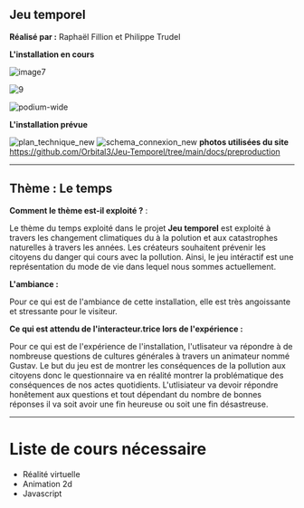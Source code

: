 ## Jeu temporel
**Réalisé par :** Raphaël Fillion et Philippe Trudel

**L'installation en cours** 

![image7](https://user-images.githubusercontent.com/89647723/156031826-3fd535ff-5885-4933-ab5d-80344908e679.jpeg)

![9](https://user-images.githubusercontent.com/89647723/156031980-af4c33f9-663a-4f2d-be45-9ca31c183add.jpg)


![podium-wide](https://user-images.githubusercontent.com/89647723/156032166-d4dcd082-5dfe-40cf-8727-c7c24f81b5f0.jpeg)

**L'installation prévue** 

![plan_technique_new](https://user-images.githubusercontent.com/89647723/156032819-d831b10a-0a98-42f1-9176-258e4c783853.png)
![schema_connexion_new](https://user-images.githubusercontent.com/89647723/156032824-ebc4a3e6-b8c9-4469-a8c3-381738fc530a.png)
**photos utilisées du site** https://github.com/Orbital3/Jeu-Temporel/tree/main/docs/preproduction

---

## Thème : Le temps

**Comment le thème est-il exploité ?** : 

Le thème du temps exploité dans le projet **Jeu temporel** est exploité à travers les changement climatiques du à la polution et aux catastrophes naturelles à travers les années. Les créateurs souhaitent prévenir les citoyens du danger qui cours avec la pollution. Ainsi, le jeu intéractif est une représentation du mode de vie dans lequel nous sommes actuellement. 

**L'ambiance :** 

Pour ce qui est de l'ambiance de cette installation, elle est très angoissante et stressante pour le visiteur.

**Ce qui est attendu de l'interacteur.trice lors de l'expérience :**  

Pour ce qui est de l'expérience de l'installation, l'utlisateur va répondre à de nombreuse questions de cultures générales à travers un animateur nommé Gustav. Le but du jeu est de montrer les conséquences de la pollution aux citoyens donc le questionnaire va en réalité montrer la problématique des conséquences de nos actes quotidients. L'utlisiateur va devoir répondre honêtement aux questions et tout dépendant du nombre de bonnes réponses il va soit avoir une fin heureuse ou soit une fin désastreuse.

---

# Liste de cours nécessaire
- Réalité virtuelle
- Animation 2d
- Javascript
